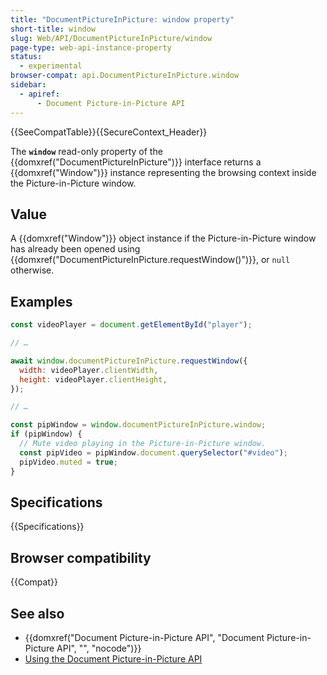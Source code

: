 ```yaml
---
title: "DocumentPictureInPicture: window property"
short-title: window
slug: Web/API/DocumentPictureInPicture/window
page-type: web-api-instance-property
status:
  - experimental
browser-compat: api.DocumentPictureInPicture.window
sidebar:
  - apiref:
      - Document Picture-in-Picture API
---
```


{{SeeCompatTable}}{{SecureContext_Header}}

The **`window`** read-only property of the
{{domxref("DocumentPictureInPicture")}} interface returns a {{domxref("Window")}} instance representing the browsing context inside the Picture-in-Picture window.

## Value

A {{domxref("Window")}} object instance if the Picture-in-Picture window has already been opened using {{domxref("DocumentPictureInPicture.requestWindow()")}}, or `null` otherwise.

## Examples

```js
const videoPlayer = document.getElementById("player");

// …

await window.documentPictureInPicture.requestWindow({
  width: videoPlayer.clientWidth,
  height: videoPlayer.clientHeight,
});

// …

const pipWindow = window.documentPictureInPicture.window;
if (pipWindow) {
  // Mute video playing in the Picture-in-Picture window.
  const pipVideo = pipWindow.document.querySelector("#video");
  pipVideo.muted = true;
}
```

## Specifications

{{Specifications}}

## Browser compatibility

{{Compat}}

## See also

- {{domxref("Document Picture-in-Picture API", "Document Picture-in-Picture API", "", "nocode")}}
- [Using the Document Picture-in-Picture API](/en-US/docs/Web/API/Document_Picture-in-Picture_API/Using)
